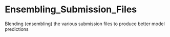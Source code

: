 # Ensembling_Submission_Files
Blending (ensembling) the various submission files to produce better model predictions
